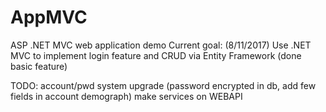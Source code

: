 # AppMVC
ASP .NET MVC web application demo
Current goal: (8/11/2017)
	Use .NET MVC to implement login feature and CRUD via Entity Framework (done basic feature)
	
TODO:
	account/pwd system upgrade  (password encrypted in db, add few fields in account demograph)
	make services on WEBAPI 
	